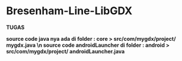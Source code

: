 # Bresenham-Line-LibGDX
<b>TUGAS<b>

source code java nya ada di folder : core > src/com/mygdx/project/ mygdx.java \n
source code androidLauncher di folder : android > src/com/mygdx/project/ androidLauncher.java
